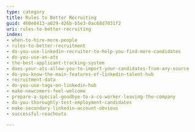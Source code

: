 ```yaml
---
type: category
title: Rules to Better Recruiting
guid: 460e0413-a029-426b-b5e3-0ac68d7031f2
uri: rules-to-better-recruiting
index:
- when-to-hire-more-people
- rules-to-better-recruitment
- do-you-use-linkedin-recruiter-to-help-you-find-more-candidates
- do-you-use-an-ats
- the-best-applicant-tracking-system
- does-your-ats-allow-you-to-import-your-candidates-from-any-source
- do-you-know-the-main-features-of-linkedin-talent-hub
- recruitment-data
- do-you-use-tags-on-linkedin-hub
- make-newcomers-feel-welcome
- prepare-a-special-goodbye-to-a-co-worker-leaving-the-company
- do-you-thoroughly-test-employment-candidates
- make-secondary-linkedin-account-obvious
- successful-reachouts

---
```



